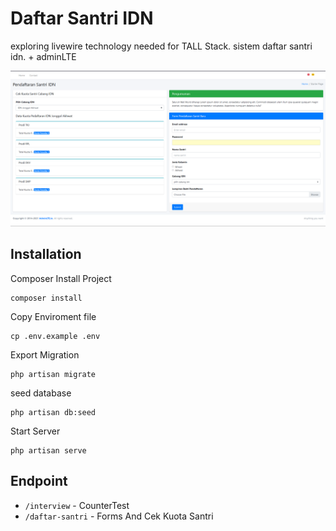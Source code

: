 # Daftar Santri IDN

exploring livewire technology needed for TALL Stack. sistem daftar santri idn. + adminLTE

![preview](https://raw.githubusercontent.com/nfal001/registration-page-livewire/master/.github/readm/ss.png)

## Installation

Composer Install Project

```
composer install
```

Copy Enviroment file

```
cp .env.example .env
```

Export Migration

```
php artisan migrate
```

seed database

```
php artisan db:seed
```

Start Server

```
php artisan serve
```


## Endpoint
- `/interview` - CounterTest
- `/daftar-santri` - Forms And Cek Kuota Santri